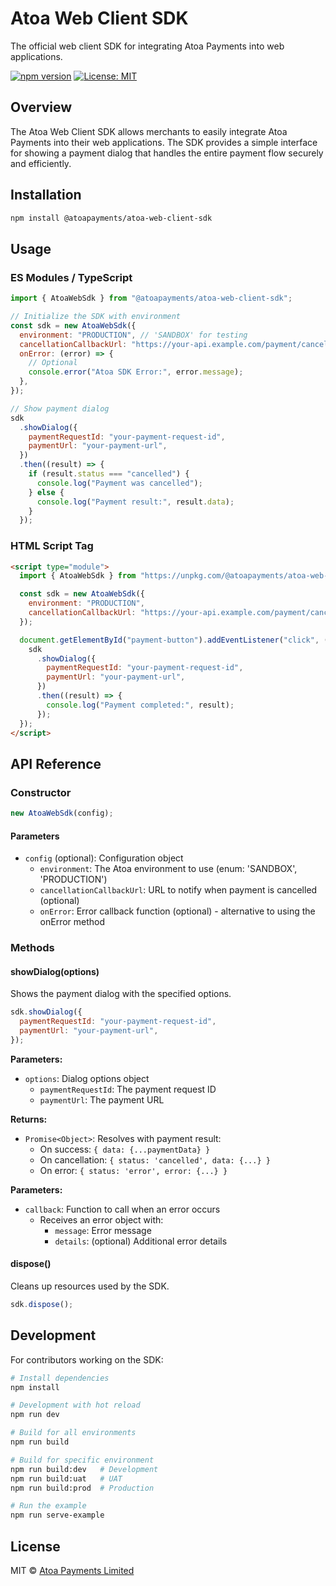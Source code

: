 # Atoa Web Client SDK

The official web client SDK for integrating Atoa Payments into web applications.

[![npm version](https://img.shields.io/npm/v/@atoapayments/atoa-web-client-sdk.svg)](https://www.npmjs.com/package/@atoapayments/atoa-web-client-sdk)
[![License: MIT](https://img.shields.io/badge/License-MIT-blue.svg)](https://opensource.org/licenses/MIT)

## Overview

The Atoa Web Client SDK allows merchants to easily integrate Atoa Payments into their web applications. The SDK provides a simple interface for showing a payment dialog that handles the entire payment flow securely and efficiently.

## Installation

```bash
npm install @atoapayments/atoa-web-client-sdk
```

## Usage

### ES Modules / TypeScript

```javascript
import { AtoaWebSdk } from "@atoapayments/atoa-web-client-sdk";

// Initialize the SDK with environment
const sdk = new AtoaWebSdk({
  environment: "PRODUCTION", // 'SANDBOX' for testing
  cancellationCallbackUrl: "https://your-api.example.com/payment/cancelled", // Optional
  onError: (error) => {
    // Optional
    console.error("Atoa SDK Error:", error.message);
  },
});

// Show payment dialog
sdk
  .showDialog({
    paymentRequestId: "your-payment-request-id",
    paymentUrl: "your-payment-url",
  })
  .then((result) => {
    if (result.status === "cancelled") {
      console.log("Payment was cancelled");
    } else {
      console.log("Payment result:", result.data);
    }
  });
```

### HTML Script Tag

```html
<script type="module">
  import { AtoaWebSdk } from "https://unpkg.com/@atoapayments/atoa-web-client-sdk";

  const sdk = new AtoaWebSdk({
    environment: "PRODUCTION",
    cancellationCallbackUrl: "https://your-api.example.com/payment/cancelled",
  });

  document.getElementById("payment-button").addEventListener("click", () => {
    sdk
      .showDialog({
        paymentRequestId: "your-payment-request-id",
        paymentUrl: "your-payment-url",
      })
      .then((result) => {
        console.log("Payment completed:", result);
      });
  });
</script>
```

## API Reference

### Constructor

```javascript
new AtoaWebSdk(config);
```

#### Parameters

- `config` (optional): Configuration object
  - `environment`: The Atoa environment to use (enum: 'SANDBOX', 'PRODUCTION')
  - `cancellationCallbackUrl`: URL to notify when payment is cancelled (optional)
  - `onError`: Error callback function (optional) - alternative to using the onError method

### Methods

#### showDialog(options)

Shows the payment dialog with the specified options.

```javascript
sdk.showDialog({
  paymentRequestId: "your-payment-request-id",
  paymentUrl: "your-payment-url",
});
```

**Parameters:**

- `options`: Dialog options object
  - `paymentRequestId`: The payment request ID
  - `paymentUrl`: The payment URL

**Returns:**

- `Promise<Object>`: Resolves with payment result:
  - On success: `{ data: {...paymentData} }`
  - On cancellation: `{ status: 'cancelled', data: {...} }`
  - On error: `{ status: 'error', error: {...} }`

**Parameters:**

- `callback`: Function to call when an error occurs
  - Receives an error object with:
    - `message`: Error message
    - `details`: (optional) Additional error details

#### dispose()

Cleans up resources used by the SDK.

```javascript
sdk.dispose();
```

## Development

For contributors working on the SDK:

```bash
# Install dependencies
npm install

# Development with hot reload
npm run dev

# Build for all environments
npm run build

# Build for specific environment
npm run build:dev   # Development
npm run build:uat   # UAT
npm run build:prod  # Production

# Run the example
npm run serve-example
```

## License

MIT © [Atoa Payments Limited](https://github.com/ATOAPaymentsLimited)
